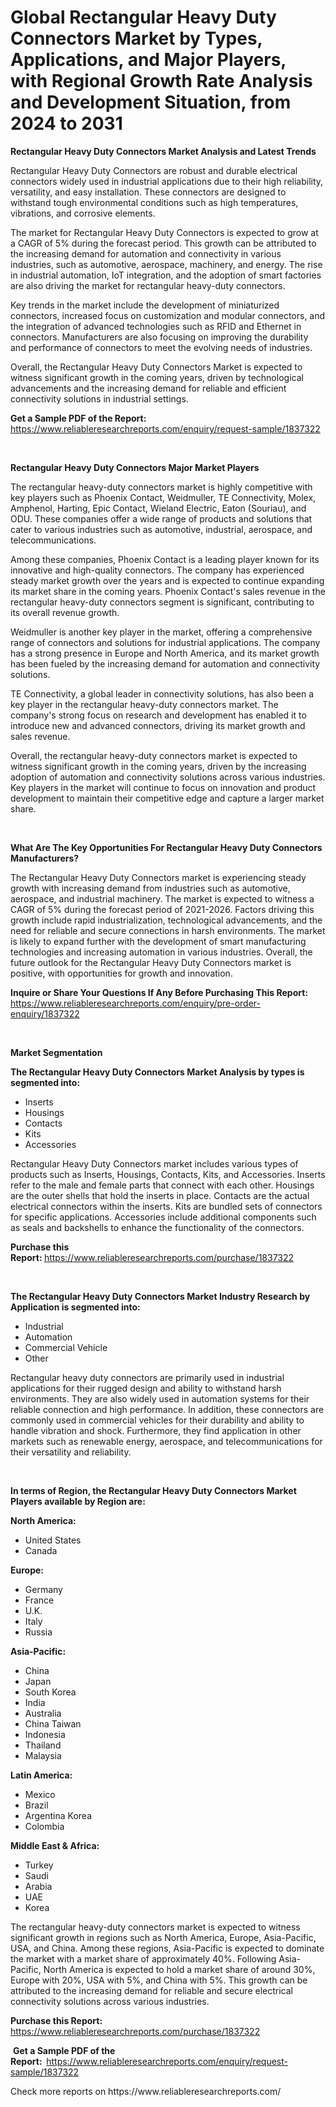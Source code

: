 <p><h1>Global Rectangular Heavy Duty Connectors Market by Types, Applications, and Major Players, with Regional Growth Rate Analysis and Development Situation, from 2024 to 2031</h1></p><p><strong>Rectangular Heavy Duty Connectors Market Analysis and Latest Trends</strong></p>
<p><p>Rectangular Heavy Duty Connectors are robust and durable electrical connectors widely used in industrial applications due to their high reliability, versatility, and easy installation. These connectors are designed to withstand tough environmental conditions such as high temperatures, vibrations, and corrosive elements.</p><p>The market for Rectangular Heavy Duty Connectors is expected to grow at a CAGR of 5% during the forecast period. This growth can be attributed to the increasing demand for automation and connectivity in various industries, such as automotive, aerospace, machinery, and energy. The rise in industrial automation, IoT integration, and the adoption of smart factories are also driving the market for rectangular heavy-duty connectors.</p><p>Key trends in the market include the development of miniaturized connectors, increased focus on customization and modular connectors, and the integration of advanced technologies such as RFID and Ethernet in connectors. Manufacturers are also focusing on improving the durability and performance of connectors to meet the evolving needs of industries.</p><p>Overall, the Rectangular Heavy Duty Connectors Market is expected to witness significant growth in the coming years, driven by technological advancements and the increasing demand for reliable and efficient connectivity solutions in industrial settings.</p></p>
<p><strong>Get a Sample PDF of the Report:&nbsp;</strong> <a href="https://www.reliableresearchreports.com/enquiry/request-sample/1837322">https://www.reliableresearchreports.com/enquiry/request-sample/1837322</a></p>
<p>&nbsp;</p>
<p><strong>Rectangular Heavy Duty Connectors Major Market Players</strong></p>
<p><p>The rectangular heavy-duty connectors market is highly competitive with key players such as Phoenix Contact, Weidmuller, TE Connectivity, Molex, Amphenol, Harting, Epic Contact, Wieland Electric, Eaton (Souriau), and ODU. These companies offer a wide range of products and solutions that cater to various industries such as automotive, industrial, aerospace, and telecommunications.</p><p>Among these companies, Phoenix Contact is a leading player known for its innovative and high-quality connectors. The company has experienced steady market growth over the years and is expected to continue expanding its market share in the coming years. Phoenix Contact's sales revenue in the rectangular heavy-duty connectors segment is significant, contributing to its overall revenue growth.</p><p>Weidmuller is another key player in the market, offering a comprehensive range of connectors and solutions for industrial applications. The company has a strong presence in Europe and North America, and its market growth has been fueled by the increasing demand for automation and connectivity solutions.</p><p>TE Connectivity, a global leader in connectivity solutions, has also been a key player in the rectangular heavy-duty connectors market. The company's strong focus on research and development has enabled it to introduce new and advanced connectors, driving its market growth and sales revenue.</p><p>Overall, the rectangular heavy-duty connectors market is expected to witness significant growth in the coming years, driven by the increasing adoption of automation and connectivity solutions across various industries. Key players in the market will continue to focus on innovation and product development to maintain their competitive edge and capture a larger market share.</p></p>
<p>&nbsp;</p>
<p><strong>What Are The Key Opportunities For Rectangular Heavy Duty Connectors Manufacturers?</strong></p>
<p><p>The Rectangular Heavy Duty Connectors market is experiencing steady growth with increasing demand from industries such as automotive, aerospace, and industrial machinery. The market is expected to witness a CAGR of 5% during the forecast period of 2021-2026. Factors driving this growth include rapid industrialization, technological advancements, and the need for reliable and secure connections in harsh environments. The market is likely to expand further with the development of smart manufacturing technologies and increasing automation in various industries. Overall, the future outlook for the Rectangular Heavy Duty Connectors market is positive, with opportunities for growth and innovation.</p></p>
<p><strong>Inquire or Share Your Questions If Any Before Purchasing This Report:</strong> <a href="https://www.reliableresearchreports.com/enquiry/pre-order-enquiry/1837322">https://www.reliableresearchreports.com/enquiry/pre-order-enquiry/1837322</a></p>
<p>&nbsp;</p>
<p><strong>Market Segmentation</strong></p>
<p><strong>The Rectangular Heavy Duty Connectors Market Analysis by types is segmented into:</strong></p>
<p><ul><li>Inserts</li><li>Housings</li><li>Contacts</li><li>Kits</li><li>Accessories</li></ul></p>
<p><p>Rectangular Heavy Duty Connectors market includes various types of products such as Inserts, Housings, Contacts, Kits, and Accessories. Inserts refer to the male and female parts that connect with each other. Housings are the outer shells that hold the inserts in place. Contacts are the actual electrical connectors within the inserts. Kits are bundled sets of connectors for specific applications. Accessories include additional components such as seals and backshells to enhance the functionality of the connectors.</p></p>
<p><strong>Purchase this Report:&nbsp;</strong><a href="https://www.reliableresearchreports.com/purchase/1837322">https://www.reliableresearchreports.com/purchase/1837322</a></p>
<p>&nbsp;</p>
<p><strong>The Rectangular Heavy Duty Connectors Market Industry Research by Application is segmented into:</strong></p>
<p><ul><li>Industrial</li><li>Automation</li><li>Commercial Vehicle</li><li>Other</li></ul></p>
<p><p>Rectangular heavy duty connectors are primarily used in industrial applications for their rugged design and ability to withstand harsh environments. They are also widely used in automation systems for their reliable connection and high performance. In addition, these connectors are commonly used in commercial vehicles for their durability and ability to handle vibration and shock. Furthermore, they find application in other markets such as renewable energy, aerospace, and telecommunications for their versatility and reliability.</p></p>
<p>&nbsp;</p>
<p><strong>In terms of Region, the Rectangular Heavy Duty Connectors Market Players available by Region are:</strong></p>
<p>
    <p> <strong> North America: </strong>
        <ul>
            <li>United States</li>
            <li>Canada</li>
        </ul>
        </p> 
    <p> <strong> Europe: </strong>
        <ul>
            <li>Germany</li>
            <li>France</li>
            <li>U.K.</li>
            <li>Italy</li>
            <li>Russia</li>
        </ul>
        </p> 
    <p> <strong> Asia-Pacific: </strong>
        <ul>
            <li>China</li>
            <li>Japan</li>
            <li>South Korea</li>
            <li>India</li>
            <li>Australia</li>
            <li>China Taiwan</li>
            <li>Indonesia</li>
            <li>Thailand</li>
            <li>Malaysia</li>
        </ul>
        </p> 
    <p> <strong> Latin America: </strong>
        <ul>
            <li>Mexico</li>
            <li>Brazil</li>
            <li>Argentina Korea</li>
            <li>Colombia</li>
        </ul>
        </p> 
    <p> <strong> Middle East & Africa: </strong>
        <ul>
            <li>Turkey</li>
            <li>Saudi</li>
            <li>Arabia</li>
            <li>UAE</li>
            <li>Korea</li>
        </ul>
    </p>
    </p>
<p><p>The rectangular heavy-duty connectors market is expected to witness significant growth in regions such as North America, Europe, Asia-Pacific, USA, and China. Among these regions, Asia-Pacific is expected to dominate the market with a market share of approximately 40%. Following Asia-Pacific, North America is expected to hold a market share of around 30%, Europe with 20%, USA with 5%, and China with 5%. This growth can be attributed to the increasing demand for reliable and secure electrical connectivity solutions across various industries.</p></p>
<p><strong>Purchase this Report: </strong><a href="https://www.reliableresearchreports.com/purchase/1837322">https://www.reliableresearchreports.com/purchase/1837322</a></p>
<p>&nbsp;<strong>Get a Sample PDF of the Report:&nbsp;&nbsp;</strong><a href="https://www.reliableresearchreports.com/enquiry/request-sample/1837322">https://www.reliableresearchreports.com/enquiry/request-sample/1837322</a></p>
<p><strong></strong></p>
<p>Check more reports on https://www.reliableresearchreports.com/</p>